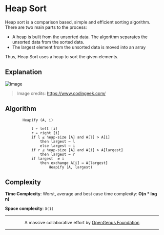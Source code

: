 # Heap Sort
Heap sort is a comparison based, simple and efficient sorting algorithm. There are two main parts to the process:
* A heap is built from the unsorted data. The algorithm separates the unsorted data from the sorted data.
* The largest element from the unsorted data is moved into an array

Thus, Heap Sort uses a heap to sort the given elements. 

## Explanation
![image](https://www.codingeek.com/wp-content/uploads/2016/07/Heapsort-example.gif)

> Image credits: https://www.codingeek.com/

## Algorithm
``` 
		Heapify (A, i)

            l ← left [i]
            r ← right [i]
            if l ≤ heap-size [A] and A[l] > A[i]
                then largest ← l
                else largest ← i
            if r ≤ heap-size [A] and A[i] > A[largest]
                then largest ← r
            if largest  ≠ i
                then exchange A[i] ↔ A[largest]
                    Heapify (A, largest)
```

## Complexity
**Time Complexity**:
Worst, average and best case time complexity: **O(n * log n)**

**Space complexity**: `O(1)`

---
<p align="center">
	A massive collaborative effort by <a href="https://github.com/OpenGenus/cosmos">OpenGenus Foundation</a> 
</p>

---
